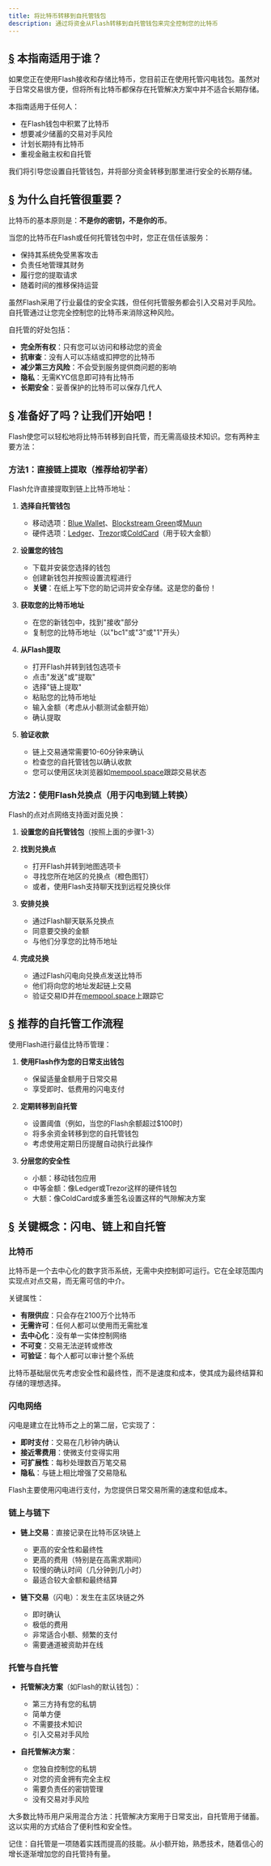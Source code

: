 ```yaml
---
title: 将比特币转移到自托管钱包
description: 通过将资金从Flash转移到自托管钱包来完全控制您的比特币
---
```


## [§](#who-is-this-guide-for) 本指南适用于谁？

如果您正在使用Flash接收和存储比特币，您目前正在使用托管闪电钱包。虽然对于日常交易很方便，但将所有比特币都保存在托管解决方案中并不适合长期存储。

本指南适用于任何人：
- 在Flash钱包中积累了比特币
- 想要减少储蓄的交易对手风险
- 计划长期持有比特币
- 重视金融主权和自托管

我们将引导您设置自托管钱包，并将部分资金转移到那里进行安全的长期存储。

## [§](#why-is-self-custody-important) 为什么自托管很重要？

比特币的基本原则是：**不是你的密钥，不是你的币**。

当您的比特币在Flash或任何托管钱包中时，您正在信任该服务：
- 保持其系统免受黑客攻击
- 负责任地管理其财务
- 履行您的提取请求
- 随着时间的推移保持运营

虽然Flash采用了行业最佳的安全实践，但任何托管服务都会引入交易对手风险。自托管通过让您完全控制您的比特币来消除这种风险。

自托管的好处包括：
- **完全所有权**：只有您可以访问和移动您的资金
- **抗审查**：没有人可以冻结或扣押您的比特币
- **减少第三方风险**：不会受到服务提供商问题的影响
- **隐私**：无需KYC信息即可持有比特币
- **长期安全**：妥善保护的比特币可以保存几代人

## [§](#ready-lets-go) 准备好了吗？让我们开始吧！

Flash使您可以轻松地将比特币转移到自托管，而无需高级技术知识。您有两种主要方法：

### 方法1：直接链上提取（推荐给初学者）

Flash允许直接提取到链上比特币地址：

1. **选择自托管钱包**
   - 移动选项：[Blue Wallet](https://bluewallet.io/)、[Blockstream Green](https://blockstream.com/green/)或[Muun](https://muun.com/)
   - 硬件选项：[Ledger](https://www.ledger.com/)、[Trezor](https://trezor.io/)或[ColdCard](https://coldcard.com/)（用于较大金额）

2. **设置您的钱包**
   - 下载并安装您选择的钱包
   - 创建新钱包并按照设置流程进行
   - **关键**：在纸上写下您的助记词并安全存储。这是您的备份！
   
3. **获取您的比特币地址**
   - 在您的新钱包中，找到"接收"部分
   - 复制您的比特币地址（以"bc1"或"3"或"1"开头）
   
4. **从Flash提取**
   - 打开Flash并转到钱包选项卡
   - 点击"发送"或"提取"
   - 选择"链上提取"
   - 粘贴您的比特币地址
   - 输入金额（考虑从小额测试金额开始）
   - 确认提取
   
5. **验证收款**
   - 链上交易通常需要10-60分钟来确认
   - 检查您的自托管钱包以确认收款
   - 您可以使用区块浏览器如[mempool.space](https://mempool.space)跟踪交易状态

### 方法2：使用Flash兑换点（用于闪电到链上转换）

Flash的点对点网络支持面对面兑换：

1. **设置您的自托管钱包**（按照上面的步骤1-3）

2. **找到兑换点**
   - 打开Flash并转到地图选项卡
   - 寻找您所在地区的兑换点（橙色图钉）
   - 或者，使用Flash支持聊天找到远程兑换伙伴

3. **安排兑换**
   - 通过Flash聊天联系兑换点
   - 同意要交换的金额
   - 与他们分享您的比特币地址

4. **完成兑换**
   - 通过Flash闪电向兑换点发送比特币
   - 他们将向您的地址发起链上交易
   - 验证交易ID并在[mempool.space](https://mempool.space)上跟踪它

## [§](#flash-self-custody-workflow) 推荐的自托管工作流程

使用Flash进行最佳比特币管理：

1. **使用Flash作为您的日常支出钱包**
   - 保留适量金额用于日常交易
   - 享受即时、低费用的闪电支付

2. **定期转移到自托管**
   - 设置阈值（例如，当您的Flash余额超过$100时）
   - 将多余资金转移到您的自托管钱包
   - 考虑使用定期日历提醒自动执行此操作

3. **分层您的安全性**
   - 小额：移动钱包应用
   - 中等金额：像Ledger或Trezor这样的硬件钱包
   - 大额：像ColdCard或多重签名设置这样的气隙解决方案

## [§](#lightning-bitcoin-on-chain-what) 关键概念：闪电、链上和自托管

### 比特币

比特币是一个去中心化的数字货币系统，无需中央控制即可运行。它在全球范围内实现点对点交易，而无需可信的中介。

关键属性：
- **有限供应**：只会存在2100万个比特币
- **无需许可**：任何人都可以使用而无需批准
- **去中心化**：没有单一实体控制网络
- **不可变**：交易无法逆转或修改
- **可验证**：每个人都可以审计整个系统

比特币基础层优先考虑安全性和最终性，而不是速度和成本，使其成为最终结算和存储的理想选择。

### 闪电网络

闪电是建立在比特币之上的第二层，它实现了：
- **即时支付**：交易在几秒钟内确认
- **接近零费用**：使微支付变得实用
- **可扩展性**：每秒处理数百万笔交易
- **隐私**：与链上相比增强了交易隐私

Flash主要使用闪电进行支付，为您提供日常交易所需的速度和低成本。

### 链上与链下

- **链上交易**：直接记录在比特币区块链上
  - 更高的安全性和最终性
  - 更高的费用（特别是在高需求期间）
  - 较慢的确认时间（几分钟到几小时）
  - 最适合较大金额和最终结算

- **链下交易**（闪电）：发生在主区块链之外
  - 即时确认
  - 极低的费用
  - 非常适合小额、频繁的支付
  - 需要通道被资助并在线

### 托管与自托管

- **托管解决方案**（如Flash的默认钱包）：
  - 第三方持有您的私钥
  - 简单方便
  - 不需要技术知识
  - 引入交易对手风险

- **自托管解决方案**：
  - 您独自控制您的私钥
  - 对您的资金拥有完全主权
  - 需要负责任的密钥管理
  - 没有交易对手风险

大多数比特币用户采用混合方法：托管解决方案用于日常支出，自托管用于储蓄。这以实用的方式结合了便利性和安全性。

记住：自托管是一项随着实践而提高的技能。从小额开始，熟悉技术，随着信心的增长逐渐增加您的自托管持有量。